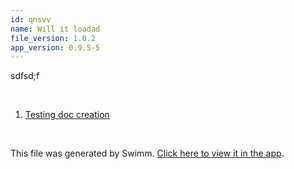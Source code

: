 ```yaml
---
id: qnsvv
name: Will it loadad
file_version: 1.0.2
app_version: 0.9.5-5
---
```


<!-- Intro - Do not remove this comment -->
sdfsd;f

<br/>

<!-- Steps - Do not remove this comment -->
1. [Testing doc creation](testing-doc-creation.LTxBk.sw.md)


<br/>

This file was generated by Swimm. [Click here to view it in the app](http://localhost:5000/repos/Z2l0aHViJTNBJTNBc3Rva2Utd2VhdGhlciUzQSUzQUFkZGllQ29oZW4=/playlists/qnsvv).